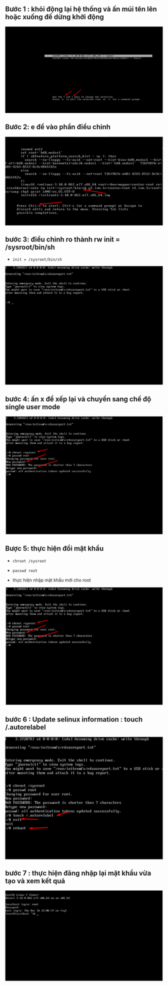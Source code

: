 ## Bước 1 : khỏi động lại hệ thống và ấn múi tên lên hoặc xuống để dừng khởi động
<img src="../img/r1.png">

## Bước 2: e để vào phần điều chỉnh
<img src="../img/r2.png">

## bước 3: điều chỉnh ro thành rw init = /sysroot/bin/sh 
- `init = /sysroot/bin/sh`
<img src="../img/r3.png">

## bước 4: ấn x để xếp lại và chuyển sang chế độ single user mode
<img src="../img/r4.png">

## Bược 5: thực hiện đổi mật khẩu
- `chroot /sysroot`

- `passwd root`
- thực hiện nhập mật khẩu mới cho root 
<img src="../img/r4.png">

## bước 6 : Update selinux information : touch /.autorelabel
<img src="../img/r6.png">

## bước 7 : thực hiện đăng nhập lại mật khẩu vừa tạo và xem kết quả
<img src="../img/r7.png">
